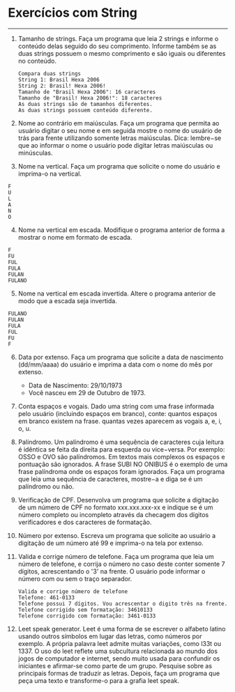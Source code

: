 # Exercícios com String

---

1. Tamanho de strings. Faça um programa que leia 2 strings e informe o
conteúdo delas seguido do seu comprimento. Informe também se as duas
strings possuem o mesmo comprimento e são iguais ou diferentes no conteúdo.
    ```
    Compara duas strings
    String 1: Brasil Hexa 2006
    String 2: Brasil! Hexa 2006!
    Tamanho de "Brasil Hexa 2006": 16 caracteres
    Tamanho de "Brasil! Hexa 2006!": 18 caracteres
    As duas strings são de tamanhos diferentes.
    As duas strings possuem conteúdo diferente.
    ```
2. Nome ao contrário em maiúsculas. Faça um programa que permita ao usuário
digitar o seu nome e em seguida mostre o nome do usuário de trás para frente
utilizando somente letras maiúsculas. Dica: lembre−se que ao informar o nome
o usuário pode digitar letras maiúsculas ou minúsculas.

3. Nome na vertical. Faça um programa que solicite o nome do usuário e imprima-o na vertical.
```
F
U
L
A
N
O
```

4. Nome na vertical em escada. Modifique o programa anterior de forma a mostrar o nome em formato de escada.
```
F
FU
FUL
FULA
FULAN
FULANO
```

5. Nome na vertical em escada invertida. Altere o programa anterior de modo que a escada seja invertida.
```
FULANO
FULAN
FULA
FUL
FU
F
```

6. Data por extenso. Faça um programa que solicite a data de nascimento
(dd/mm/aaaa) do usuário e imprima a data com o nome do mês por extenso.
    - Data de Nascimento: 29/10/1973
    - Você nasceu em  29 de Outubro de 1973.

7. Conta espaços e vogais. Dado uma string com uma frase informada pelo
usuário (incluindo espaços em branco), conte:
quantos espaços em branco existem na frase.
quantas vezes aparecem as vogais a, e, i, o, u.

8. Palíndromo. Um palíndromo é uma sequência de caracteres cuja leitura é
idêntica se feita da direita para esquerda ou vice−versa.
Por exemplo: OSSO e OVO são palíndromos.
Em textos mais complexos os espaços e pontuação são ignorados.
A frase SUBI NO ONIBUS é o exemplo de uma frase palíndroma onde os espaços
foram ignorados. Faça um programa que leia uma sequência de caracteres,
mostre−a e diga se é um palíndromo ou não.

9. Verificação de CPF. Desenvolva um programa que solicite a digitação de um
número de CPF no formato xxx.xxx.xxx-xx e indique se é um número completo ou
incompleto através da checagem dos dígitos verificadores e dos caracteres de
formatação.

10. Número por extenso. Escreva um programa que solicite ao usuário a
digitação de um número até 99 e imprima-o na tela por extenso.

11. Valida e corrige número de telefone. Faça um programa que leia um número
de telefone, e corrija o número no caso deste conter somente 7 dígitos,
acrescentando o '3' na frente. O usuário pode informar o número com ou sem
o traço separador.
    ```
    Valida e corrige número de telefone
    Telefone: 461-0133
    Telefone possui 7 dígitos. Vou acrescentar o digito três na frente.
    Telefone corrigido sem formatação: 34610133
    Telefone corrigido com formatação: 3461-0133
    ```

12. Leet speak generator. Leet é uma forma de se escrever o alfabeto latino
usando outros símbolos em lugar das letras, como números por exemplo.
A própria palavra leet admite muitas variações, como l33t ou 1337.
O uso do leet reflete uma subcultura relacionada ao mundo dos jogos de
computador e internet, sendo muito usada para confundir os iniciantes e
afirmar-se como parte de um grupo. Pesquise sobre as principais formas de
traduzir as letras. Depois, faça um programa que peça uma texto e
transforme-o para a grafia leet speak.
